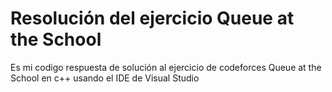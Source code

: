 <h1>Resolución del ejercicio Queue at the School</h1>
<p>Es mi codigo respuesta de solución al ejercicio de codeforces Queue at the School en c++ usando el IDE de Visual Studio</p>
